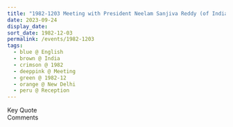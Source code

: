 ```yaml
---
title: "1982-1203 Meeting with President Neelam Sanjiva Reddy (of India), Reception, Rāṣhṭrapati Bhavan, New Delhi, India"
date: 2023-09-24
display_date: 
sort_date: 1982-12-03
permalink: /events/1982-1203
tags:
  - blue @ English
  - brown @ India
  - crimson @ 1982
  - deeppink @ Meeting
  - green @ 1982-12
  - orange @ New Delhi
  - peru @ Reception
---
```


<wave-list>
  <list-title color="green" width="75">Key Quote</list-title>
  <list-item color="BlanchedAlmond"  width="200"></list-item>
  <list-item color="Lavender"></list-item>
  <list-item color="BlanchedAlmond"></list-item>
</wave-list>

<br>

<wave-list>
  <list-title color="green" width="75">Comments</list-title>
  <list-item color="BlanchedAlmond"  width="200"></list-item>
  <list-item color="Lavender"></list-item>
  <list-item color="BlanchedAlmond"></list-item>
</wave-list>